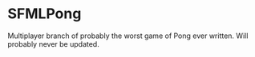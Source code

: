 SFMLPong
========

Multiplayer branch of probably the worst game of Pong ever written.
Will probably never be updated.
